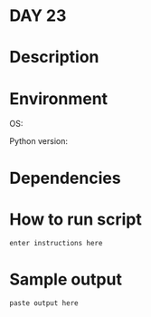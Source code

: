 
# DAY 23

# Description

# Environment
OS:

Python version:

# Dependencies

# How to run script
```
enter instructions here
```

# Sample output
```
paste output here
```
